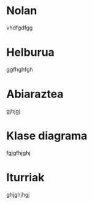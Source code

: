 # Nolan
vhdfgdfgg
# Helburua
ggfhghfgh
# Abiaraztea
gjhjgj
# Klase diagrama
fgjgfhjghj
# Iturriak
ghjghjhgj
